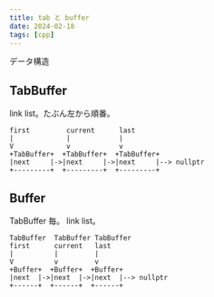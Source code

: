 ```yaml
---
title: tab と buffer
date: 2024-02-18
tags: [cpp]
---
```


データ構造

<!-- truncate -->

## TabBuffer

link list。たぶん左から順番。

```text
first         current      last
|             |            |
V             v            v
+TabBuffer+  +TabBuffer+  +TabBuffer+
|next     |->|next     |->|next     |--> nullptr
+---------+  +---------+  +---------+
```

## Buffer

TabBuffer 毎。
link list。

```text
TabBuffer  TabBuffer TabBuffer
first      current   last
|          |         |
V          v         v
+Buffer+  +Buffer+  +Buffer+
|next  |->|next  |->|next  |--> nullptr
+------+  +------+  +------+
```
